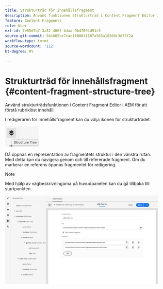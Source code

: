 ```yaml
---
title: Strukturträd för innehållsfragment
description: Använd funktionen Strukturträd i Content Fragment Editor i AEM för att bättre förstå rubriklöst innehåll.
feature: Content Fragments
role: User
exl-id: 7e55d7b7-3a82-4665-b4aa-9b47094d91c9
source-git-commit: 944665bc7cac1f00811187a508a18800c3d73f2a
workflow-type: tm+mt
source-wordcount: '112'
ht-degree: 0%

---
```


# Strukturträd för innehållsfragment {#content-fragment-structure-tree}

Använd strukturträdsfunktionen i Content Fragment Editor i AEM för att förstå rubriklöst innehåll.

I redigeraren för innehållsfragment kan du välja ikonen för strukturträdet:

![Strukturträd för innehållsfragment](assets/cfm-structuretree-01.png)

Då öppnas en representation av fragmentets struktur i den vänstra rutan. Med detta kan du navigera genom och till refererade fragment. Om du markerar en referens öppnas fragmentet för redigering.

>[!NOTE]
>
>Med hjälp av vägbeskrivningarna på huvudpanelen kan du gå tillbaka till startpunkten.

![Strukturträd för innehållsfragment](assets/cfm-structuretree-02.png)
